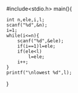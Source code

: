 #include<stdio.h>
 main(){
	
	int n,ele,i,l;
	scanf("%d",&n); 
	i=1;
	while(i<=n){
		scanf("%d",&ele);
		if(i==1)l=ele;
		if(ele<l)
			l=ele;
		i++;
	}
	printf("\nlowest %d",l);
	
}
